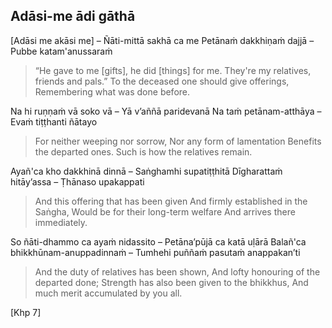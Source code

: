 ## Adāsi-me ādi gāthā<a id="adasi-me-adi-gatha"></a>

[Adāsi me akāsi me] – Ñāti-mittā sakhā ca me
Petānaṁ dakkhiṇaṁ dajjā – Pubbe katam'anussaraṁ

<div class="english">

> “He gave to me [gifts], he did [things] for me.
> They're my relatives, friends and pals.”
> To the deceased one should give offerings,
> Remembering what was done before.

</div>

Na hi ruṇṇaṁ vā soko vā – Yā v’aññā paridevanā
Na taṁ petānam-atthāya – Evaṁ tiṭṭhanti ñātayo

<div class="english">

> For neither weeping nor sorrow,
> Nor any form of lamentation
> Benefits the departed ones.
> Such is how the relatives remain.

</div>

Ayañ'ca kho dakkhinā dinnā – Saṅghamhi supatiṭṭhitā
Dīgharattaṁ hitāy’assa – Ṭhānaso upakappati

<div class="english">

> And this offering that has been given
> And firmly established in the Saṅgha,
> Would be for their long-term welfare
> And arrives there immediately.

</div>

So ñāti-dhammo ca ayaṁ nidassito – Petāna’pūjā ca katā uḷārā
Balañ'ca bhikkhūnam-anuppadinnaṁ – Tumhehi puññaṁ pasutaṁ anappakan’ti

<div class="english">

> And the duty of relatives has been shown,
> And lofty honouring of the departed done;
> Strength has also been given to the bhikkhus,
> And much merit accumulated by you all.

</div>

[Khp 7]

